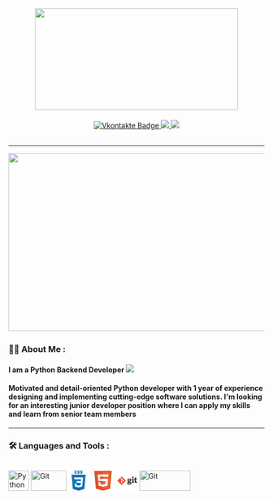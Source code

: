 <div id="header" align="center">
  <img src="https://media1.giphy.com/media/VTtANKl0beDFQRLDTh/200w.webp?cid=ecf05e47fyuoe2is41qtkvbc6qsucz9ehdbya0pd986x0crr&ep=v1_gifs_search&rid=200w.webp&ct=g" width="400" height="200"/>
</div>

<br/>

<div id="badges"  align="center">
  <a href="https://vk.com/susdude">
     <img src="https://img.shields.io/badge/Vkontakte-blue?style=for-the-badge&logo=vk&logoColor=white" alt="Vkontakte Badge"/>
  </a>
  <a href="your-instagram-URL">
      <img src="https://img.shields.io/badge/Instagram-orange?style=for-the-badge&logo=instagram&logoColor=white alt="Telegram Badge"/>
  </a>
   <a href="@nigritosik2004">
      <img src="https://img.shields.io/badge/Instagram-blue?style=for-the-badge&logo=telegram&logoColor=white alt="Telegram Badge"/>
  </a>
</div>
<br/>

---

<div align="center">
  <img src="https://media0.giphy.com/media/qgQUggAC3Pfv687qPC/200.webp?cid=ecf05e478w5aunm017ol7qthv4cvn8fftah8adlaw9syyzrs&ep=v1_gifs_search&rid=200.webp&ct=g" width="700" height="350"/>
</div>

### :man_technologist: About Me :
#### I am a Python Backend Developer <img src="https://media.giphy.com/media/WUlplcMpOCEmTGBtBW/giphy.gif" width="30">
#### Motivated and detail-oriented Python developer with 1 year of experience designing and implementing cutting-edge software solutions. I'm looking for an interesting junior developer position where I can apply my skills and learn from senior team members

---

### :hammer_and_wrench: Languages and Tools :

<br>

<div>
  <img src="https://upload.wikimedia.org/wikipedia/commons/thumb/0/0a/Python.svg/72px-Python.svg.png" title="Python" **alt="Python" width="40" height="40"/>
  <img src="https://cdn.icon-icons.com/icons2/2415/PNG/512/django_original_logo_icon_146559.png" title="Git" **alt="Git" width="70" height="40"/>
  <img src="https://github.com/devicons/devicon/blob/master/icons/css3/css3-plain-wordmark.svg"  title="CSS3" alt="CSS" width="40" height="40"/>&nbsp;
  <img src="https://github.com/devicons/devicon/blob/master/icons/html5/html5-original.svg" title="HTML5" alt="HTML" width="40" height="40"/>&nbsp;
  <img src="https://github.com/devicons/devicon/blob/master/icons/git/git-original-wordmark.svg" title="Git" **alt="Git" width="40" height="40"/>
  <img src="https://www.django-rest-framework.org/img/logo.png" title="Git" **alt="Git" width="100" height="40"/>
</div>
